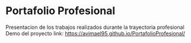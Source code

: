 # Portafolio Profesional
Presentacion de los trabajos realizados durante la trayectoria profesional
Demo del proyecto
link: https://avimael95.github.io/PortafolioProfesional/
